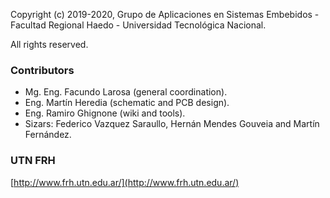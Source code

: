 Copyright (c) 2019-2020, Grupo de Aplicaciones en Sistemas Embebidos - Facultad Regional Haedo - Universidad Tecnológica Nacional.

All rights reserved.

### Contributors

 - Mg. Eng. Facundo Larosa (general coordination).
 - Eng. Martín Heredia (schematic and PCB design).
 - Eng. Ramiro Ghignone (wiki and tools).
 - Sizars: Federico Vazquez Saraullo, Hernán Mendes Gouveia and Martín Fernández.

### UTN FRH 
[http://www.frh.utn.edu.ar/](http://www.frh.utn.edu.ar/)
